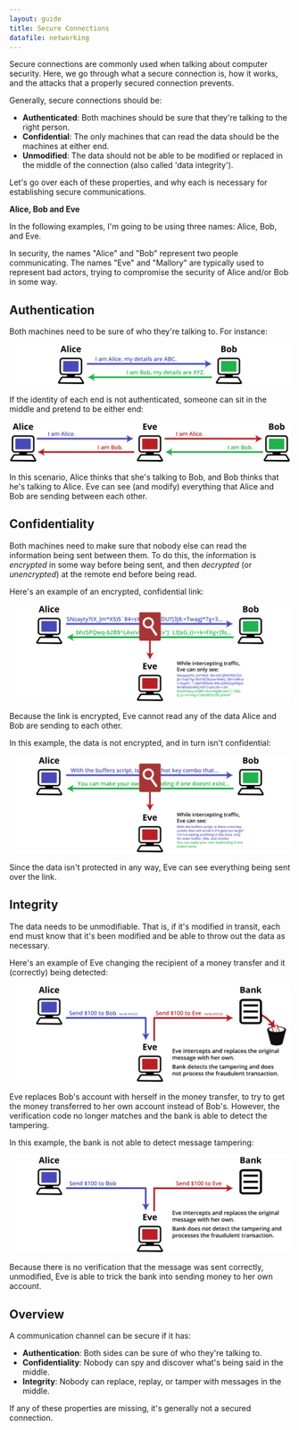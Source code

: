```yaml
---
layout: guide
title: Secure Connections
datafile: networking
---
```

Secure connections are commonly used when talking about computer security. Here, we go through what a secure connection is, how it works, and the attacks that a properly secured connection prevents.

Generally, secure connections should be:

- **Authenticated**: Both machines should be sure that they're talking to the right person.
- **Confidential**: The only machines that can read the data should be the machines at either end.
- **Unmodified**: The data should not be able to be modified or replaced in the middle of the connection (also called 'data integrity').

Let's go over each of these properties, and why each is necessary for establishing secure communications.

<div class="note">
	<p><strong>Alice, Bob and Eve</strong></p>
    <p>In the following examples, I'm going to be using three names: Alice, Bob, and Eve.</p>
    <p>In security, the names "Alice" and "Bob" represent two people communicating. The names "Eve" and "Mallory" are typically used to represent bad actors, trying to compromise the security of Alice and/or Bob in some way.</p>
</div>

## Authentication

Both machines need to be sure of who they're talking to. For instance:

![Authenticated Session](img/secure-connections/authenticated.svg "Authenticated Session")

If the identity of each end is not authenticated, someone can sit in the middle and pretend to be either end:

![Unauthenticated Session](img/secure-connections/unauthenticated.svg "Unauthenticated Session")

In this scenario, Alice thinks that she's talking to Bob, and Bob thinks that he's talking to Alice. Eve can see (and modify) everything that Alice and Bob are sending between each other.

## Confidentiality

Both machines need to make sure that nobody else can read the information being sent between them. To do this, the information is _encrypted_ in some way before being sent, and then _decrypted_ (or _unencrypted_) at the remote end before being read.

Here's an example of an encrypted, confidential link:

![Encrypted Link](img/secure-connections/encrypted.svg "Encrypted Link")

Because the link is encrypted, Eve cannot read any of the data Alice and Bob are sending to each other.

In this example, the data is not encrypted, and in turn isn't confidential:

![Unencrypted Link](img/secure-connections/unencrypted.svg "Unencrypted Link")

Since the data isn't protected in any way, Eve can see everything being sent over the link.

## Integrity

The data needs to be unmodifiable. That is, if it's modified in transit, each end must know that it's been modified and be able to throw out the data as necessary.

Here's an example of Eve changing the recipient of a money transfer and it (correctly) being detected:

![Verified Message](img/secure-connections/verified.svg "Verified Message")

Eve replaces Bob's account with herself in the money transfer, to try to get the money transferred to her own account instead of Bob's. However, the verification code no longer matches and the bank is able to detect the tampering.

In this example, the bank is not able to detect message tampering:

![Tampered Message](img/secure-connections/tampered.svg "Tampered Message")

Because there is no verification that the message was sent correctly, unmodified, Eve is able to trick the bank into sending money to her own account.

## Overview

A communication channel can be secure if it has:

- **Authentication**: Both sides can be sure of who they're talking to.
- **Confidentiality**: Nobody can spy and discover what's being said in the middle.
- **Integrity**: Nobody can replace, replay, or tamper with messages in the middle.

If any of these properties are missing, it's generally not a secured connection.
